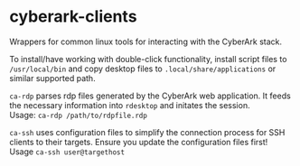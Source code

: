 # cyberark-clients
Wrappers for common linux tools for interacting with the CyberArk stack.  

To install/have working with double-click functionality, install script files to `/usr/local/bin` and copy desktop files to `.local/share/applications` or similar supported path.  


`ca-rdp` parses rdp files generated by the CyberArk web application. It feeds the necessary information into `rdesktop` and initates the session.  
Usage: `ca-rdp /path/to/rdpfile.rdp`  

`ca-ssh` uses configuration files to simplify the connection process for SSH clients to their targets. Ensure you update the configuration files first!  
Usage `ca-ssh user@targethost` 
